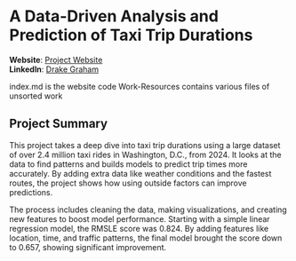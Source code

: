 # A Data-Driven Analysis and Prediction of Taxi Trip Durations

**Website**: [Project Website](https://dgraham6.github.io/Taxi-EDA/)  
**LinkedIn**: [Drake Graham](https://www.linkedin.com/feed/)  

index.md is the website code
Work-Resources contains various files of unsorted work

## Project Summary

This project takes a deep dive into taxi trip durations using a large dataset of over 2.4 million taxi rides in Washington, D.C., from 2024. It looks at the data to find patterns and builds models to predict trip times more accurately. By adding extra data like weather conditions and the fastest routes, the project shows how using outside factors can improve predictions.

The process includes cleaning the data, making visualizations, and creating new features to boost model performance. Starting with a simple linear regression model, the RMSLE score was 0.824. By adding features like location, time, and traffic patterns, the final model brought the score down to 0.657, showing significant improvement.

